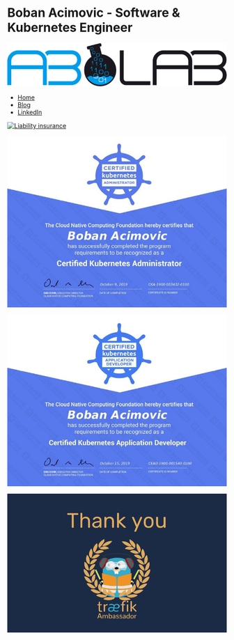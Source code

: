 # Boban Acimovic - Software & Kubernetes Engineer

[![ABLab](https://github.com/acim/acim/blob/master/ablab.png)](https://ablab.io)

- [Home](https://ablab.io)
- [Blog](https://acim.net)
- [LinkedIn](https://www.linkedin.com/in/bobacim/)

[![Liability insurance](https://siegel.exali.de/siegel/Haftpflicht_Siegel_0_5ba949c8901bcf2d236e9a645403a393.png)](https://www.exali.de/siegel/Boban-Acimovic)

[![CKA](https://github.com/acim/acim/blob/master/cka.jpg)](https://training.linuxfoundation.org/certification/verify/)

[![CKAD](https://github.com/acim/acim/blob/master/ckad.jpg)](https://training.linuxfoundation.org/certification/verify/)

![traefik Ambassador](https://github.com/acim/acim/blob/master/traefik-ambassador.png)
